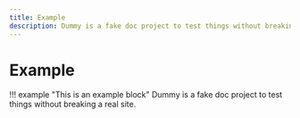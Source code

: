 ```yaml
---
title: Example
description: Dummy is a fake doc project to test things without breaking a real site.
---
```


# Example

!!! example "This is an example block"
    Dummy is a fake doc project to test things without breaking a real site.
